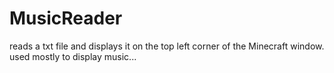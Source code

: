 MusicReader
===========

reads a txt file and displays it on the top left corner of the Minecraft window. used mostly to display music...
